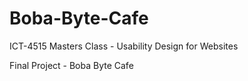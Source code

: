 # Boba-Byte-Cafe
ICT-4515 Masters 
Class - Usability Design for Websites

Final Project - Boba Byte Cafe
